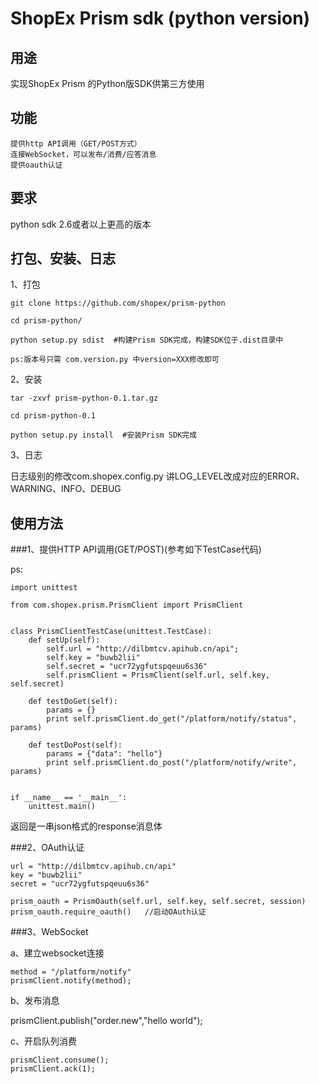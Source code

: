 ShopEx Prism sdk (python version)
===============================================

用途
-----------------------------------------------

实现ShopEx Prism 的Python版SDK供第三方使用


功能
-----------------------------------------------

    提供http API调用（GET/POST方式）
    连接WebSocket，可以发布/消费/应答消息
    提供oauth认证

要求
-----------------------------------------------

python sdk 2.6或者以上更高的版本


打包、安装、日志
-----------------------------------------------


1、打包

    git clone https://github.com/shopex/prism-python

    cd prism-python/

    python setup.py sdist  #构建Prism SDK完成，构建SDK位于.dist目录中
    
    ps:版本号只需 com.version.py 中version=XXX修改即可

2、安装

    tar -zxvf prism-python-0.1.tar.gz

    cd prism-python-0.1

    python setup.py install  #安装Prism SDK完成
    
3、日志
   
   日志级别的修改com.shopex.config.py 讲LOG_LEVEL改成对应的ERROR、WARNING、INFO、DEBUG  

使用方法
-----------------------------------------------


###1、提供HTTP API调用(GET/POST)(参考如下TestCase代码)

ps:
```
import unittest

from com.shopex.prism.PrismClient import PrismClient


class PrismClientTestCase(unittest.TestCase):
    def setUp(self):
        self.url = "http://dilbmtcv.apihub.cn/api";
        self.key = "buwb2lii"
        self.secret = "ucr72ygfutspqeuu6s36"
        self.prismClient = PrismClient(self.url, self.key, self.secret)

    def testDoGet(self):
        params = {}
        print self.prismClient.do_get("/platform/notify/status", params)

    def testDoPost(self):
        params = {"data": "hello"}
        print self.prismClient.do_post("/platform/notify/write", params)


if __name__ == '__main__':
    unittest.main()
```

返回是一串json格式的response消息体

###2、OAuth认证

```
url = "http://dilbmtcv.apihub.cn/api"
key = "buwb2lii"
secret = "ucr72ygfutspqeuu6s36"

prism_oauth = PrismOauth(self.url, self.key, self.secret, session)
prism_oauth.require_oauth()   //启动OAuth认证
```

###3、WebSocket

a、建立websocket连接

```
method = "/platform/notify"
prismClient.notify(method);
```

b、发布消息

prismClient.publish("order.new","hello world");

c、开启队列消费

```
prismClient.consume();
prismClient.ack(1);
```








